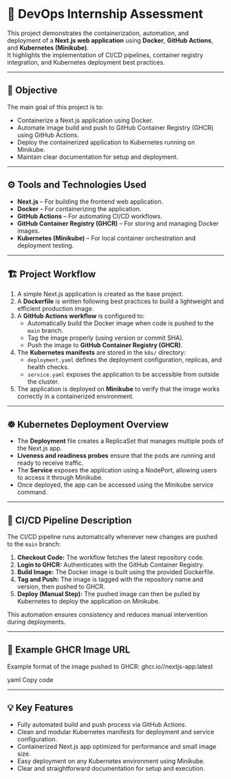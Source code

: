 # 🚀 DevOps Internship Assessment

This project demonstrates the containerization, automation, and deployment of a **Next.js web application** using **Docker**, **GitHub Actions**, and **Kubernetes (Minikube)**.  
It highlights the implementation of CI/CD pipelines, container registry integration, and Kubernetes deployment best practices.

---

## 🧩 Objective

The main goal of this project is to:
- Containerize a Next.js application using Docker.
- Automate image build and push to GitHub Container Registry (GHCR) using GitHub Actions.
- Deploy the containerized application to Kubernetes running on Minikube.
- Maintain clear documentation for setup and deployment.

---

## ⚙️ Tools and Technologies Used

- **Next.js** – For building the frontend web application.  
- **Docker** – For containerizing the application.  
- **GitHub Actions** – For automating CI/CD workflows.  
- **GitHub Container Registry (GHCR)** – For storing and managing Docker images.  
- **Kubernetes (Minikube)** – For local container orchestration and deployment testing.

---

## 🏗️ Project Workflow

1. A simple Next.js application is created as the base project.  
2. A **Dockerfile** is written following best practices to build a lightweight and efficient production image.  
3. A **GitHub Actions workflow** is configured to:
   - Automatically build the Docker image when code is pushed to the `main` branch.
   - Tag the image properly (using version or commit SHA).
   - Push the image to **GitHub Container Registry (GHCR)**.
4. The **Kubernetes manifests** are stored in the `k8s/` directory:
   - `deployment.yaml` defines the deployment configuration, replicas, and health checks.
   - `service.yaml` exposes the application to be accessible from outside the cluster.
5. The application is deployed on **Minikube** to verify that the image works correctly in a containerized environment.

---

## ☸️ Kubernetes Deployment Overview

- The **Deployment** file creates a ReplicaSet that manages multiple pods of the Next.js app.  
- **Liveness and readiness probes** ensure that the pods are running and ready to receive traffic.  
- The **Service** exposes the application using a NodePort, allowing users to access it through Minikube.  
- Once deployed, the app can be accessed using the Minikube service command.

---

## 🧠 CI/CD Pipeline Description

The CI/CD pipeline runs automatically whenever new changes are pushed to the `main` branch:
1. **Checkout Code:** The workflow fetches the latest repository code.  
2. **Login to GHCR:** Authenticates with the GitHub Container Registry.  
3. **Build Image:** The Docker image is built using the provided Dockerfile.  
4. **Tag and Push:** The image is tagged with the repository name and version, then pushed to GHCR.  
5. **Deploy (Manual Step):** The pushed image can then be pulled by Kubernetes to deploy the application on Minikube.

This automation ensures consistency and reduces manual intervention during deployments.

---

## 🧾 Example GHCR Image URL

Example format of the image pushed to GHCR:
ghcr.io/<your-github-username>/nextjs-app:latest

yaml
Copy code

---

## 💡 Key Features

- Fully automated build and push process via GitHub Actions.  
- Clean and modular Kubernetes manifests for deployment and service configuration.  
- Containerized Next.js app optimized for performance and small image size.  
- Easy deployment on any Kubernetes environment using Minikube.  
- Clear and straightforward documentation for setup and execution.
